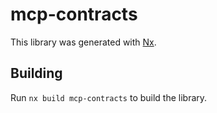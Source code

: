 # mcp-contracts

This library was generated with [Nx](https://nx.dev).

## Building

Run `nx build mcp-contracts` to build the library.
